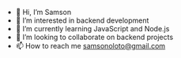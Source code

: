 - 👋 Hi, I’m Samson
- 👀 I’m interested in backend development
- 🌱 I’m currently learning JavaScript and Node.js
- 💞️ I’m looking to collaborate on backend projects
- 📫 How to reach me samsonoloto@gmail.com

<!---
oloto/oloto is a ✨ special ✨ repository because its `README.md` (this file) appears on your GitHub profile.
You can click the Preview link to take a look at your changes.
--->
